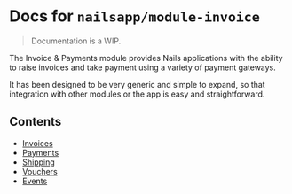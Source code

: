 # Docs for `nailsapp/module-invoice`
> Documentation is a WIP.


The Invoice & Payments module provides Nails applications with the ability to raise invoices and take payment using a variety of payment gateways.

It has been designed to be very generic and simple to expand, so that integration with other modules or the app is easy and straightforward.


## Contents

- [Invoices](/docs/invoices.md)
- [Payments](docs/payments.md)
- [Shipping](docs/shipping.md)
- [Vouchers](docs/vouchers.md)
- [Events](docs/events.md)
